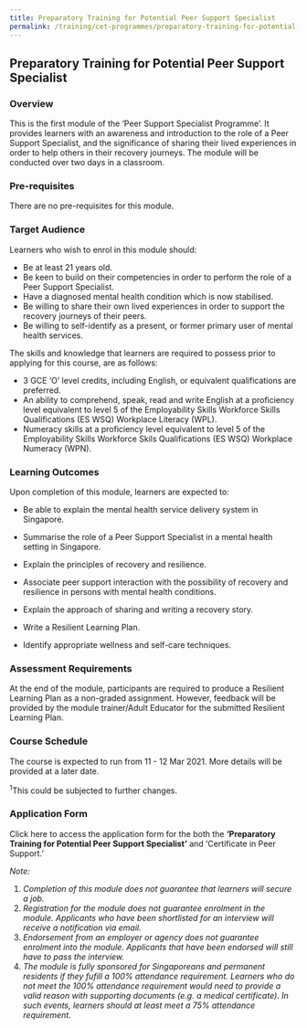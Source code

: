 ```yaml
---
title: Preparatory Training for Potential Peer Support Specialist
permalink: /training/cet-programmes/preparatory-training-for-potential-peer-support-specialist/
---
```

## Preparatory Training for Potential Peer Support Specialist

### **Overview**

This is the first module of the ‘Peer Support Specialist Programme’. It provides learners with an awareness and introduction to the role of a Peer Support Specialist, and the significance of sharing their lived experiences in order to help others in their recovery journeys. The module will be conducted over two days in a classroom.

### **Pre-requisites**

There are no pre-requisites for this module.

### **Target Audience**

Learners who wish to enrol in this module should:

-   Be at least 21 years old.
-   Be keen to build on their competencies in order to perform the role of a Peer Support Specialist.
-   Have a diagnosed mental health condition which is now stabilised.
-   Be willing to share their own lived experiences in order to support the recovery journeys of their peers.
-   Be willing to self-identify as a present, or former primary user of mental health services.

The skills and knowledge that learners are required to possess prior to applying for this course, are as follows:

-   3 GCE ‘O’ level credits, including English, or equivalent qualifications are preferred.
-   An ability to comprehend, speak, read and write English at a proficiency level equivalent to level 5 of the Employability Skills Workforce Skills Qualifications (ES WSQ) Workplace Literacy (WPL).
-   Numeracy skills at a proficiency level equivalent to level 5 of the Employability Skills Workforce Skils Qualifications (ES WSQ) Workplace Numeracy (WPN).

### **Learning Outcomes**

Upon completion of this module, learners are expected to:

-   Be able to explain the mental health service delivery system in Singapore.
-   Summarise the role of a Peer Support Specialist in a mental health setting in Singapore.
-   Explain the principles of recovery and resilience.
-   Associate peer support interaction with the possibility of recovery and resilience in persons with mental health conditions.
    
-   Explain the approach of sharing and writing a recovery story.
    
-   Write a Resilient Learning Plan.
    
-   Identify appropriate wellness and self-care techniques.
    

### **Assessment Requirements**

At the end of the module, participants are required to produce a Resilient Learning Plan as a non-graded assignment. However, feedback will be provided by the module trainer/Adult Educator for the submitted Resilient Learning Plan.

### **Course Schedule**

The course is expected to run from 11 - 12 Mar 2021. More details will be provided at a later date.

<sup>1</sup>This could be subjected to further changes.

### Application Form

Click here to access the application form for the both the  **‘**Preparatory Training for Potential Peer Support Specialist**’** and ‘Certificate in Peer Support.’  
  
_Note:_

1.  _Completion of this module does not guarantee that learners will secure a job._
2.  _Registration for the module does not guarantee enrolment in the module. Applicants who have been shortlisted for an interview will receive a notification via email._
3.  _Endorsement from an employer or agency does not guarantee enrolment into the module. Applicants that have been endorsed will still have to pass the interview._
4.  _The module is fully sponsored for Singaporeans and permanent residents if they fufill a 100% attendance requirement. Learners who do not meet the 100% attendance requirement would need to provide a valid reason with supporting documents (e.g. a medical certificate). In such events, learners should at least meet a 75% attendance requirement._

